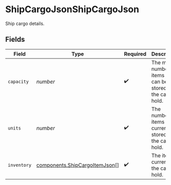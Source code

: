 # ShipCargoJsonShipCargoJson

Ship cargo details.


## Fields

| Field                                                                          | Type                                                                           | Required                                                                       | Description                                                                    |
| ------------------------------------------------------------------------------ | ------------------------------------------------------------------------------ | ------------------------------------------------------------------------------ | ------------------------------------------------------------------------------ |
| `capacity`                                                                     | *number*                                                                       | :heavy_check_mark:                                                             | The max number of items that can be stored in the cargo hold.                  |
| `units`                                                                        | *number*                                                                       | :heavy_check_mark:                                                             | The number of items currently stored in the cargo hold.                        |
| `inventory`                                                                    | [components.ShipCargoItemJson](../../models/components/shipcargoitemjson.md)[] | :heavy_check_mark:                                                             | The items currently in the cargo hold.                                         |